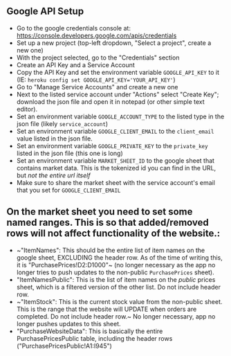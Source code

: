 ## Google API Setup

- Go to the google credentials console at: https://console.developers.google.com/apis/credentials
- Set up a new project (top-left dropdown, "Select a project", create a new one)
- With the project selected, go to the "Credentials" section
- Create an API Key and a Service Account
- Copy the API Key and set the environment variable `GOOGLE_API_KEY` to it (IE: `heroku config set GOOGLE_API_KEY='YOUR_API_KEY'`)
- Go to "Manage Service Accounts" and create a new one
- Next to the listed service account under "Actions" select "Create Key"; download the json file and open it in notepad (or other simple text editor).
- Set an environment variable `GOOGLE_ACCOUNT_TYPE` to the listed type in the json file (likely `service_account`)
- Set an environment variable `GOOGLE_CLIENT_EMAIL` to the `client_email` value listed in the json file.
- Set an environment variable `GOOGLE_PRIVATE_KEY` to the `private_key` listed in the json file (this one is long)
- Set an environment variable `MARKET_SHEET_ID` to the google sheet that contains market data. This is the tokenized id you can find in the URL, but _not the entire url itself_
- Make sure to share the market sheet with the service account's email that you set for `GOOGLE_CLIENT_EMAIL`

## On the market sheet you need to set some named ranges. This is so that added/removed rows will not affect functionality of the website.:

- ~"ItemNames": This should be the entire list of item names on the google sheet, EXCLUDING the header row. As of the time of writing this, it is "PurchasePrices!D2:D1000"~ (no longer necessary as the app no longer tries to push updates to the non-public `PurchasePrices` sheet).
- "ItemNamesPublic": This is the list of item names on the _public_ prices sheet, which is a filtered version of the other list. Do not include header row.
- ~"ItemStock": This is the current stock value from the non-public sheet. This is the range that the website will UPDATE when orders are completed. Do not include header row.~ No longer necessary, app no longer pushes updates to this sheet.
- "PurchaseWebsiteData": This is basically the entire PurchasePricesPublic table, including the header rows ("PurchasePricesPublic!A1:I945")
